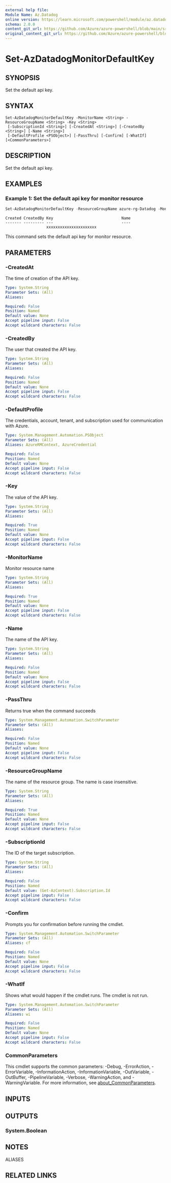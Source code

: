 ```yaml
---
external help file: 
Module Name: Az.Datadog
online version: https://learn.microsoft.com/powershell/module/az.datadog/set-azdatadogmonitordefaultkey
schema: 2.0.0
content_git_url: https://github.com/Azure/azure-powershell/blob/main/src/Datadog/Datadog/help/Set-AzDatadogMonitorDefaultKey.md
original_content_git_url: https://github.com/Azure/azure-powershell/blob/main/src/Datadog/Datadog/help/Set-AzDatadogMonitorDefaultKey.md
---
```


# Set-AzDatadogMonitorDefaultKey

## SYNOPSIS
Set the default api key.

## SYNTAX

```
Set-AzDatadogMonitorDefaultKey -MonitorName <String> -ResourceGroupName <String> -Key <String>
 [-SubscriptionId <String>] [-CreatedAt <String>] [-CreatedBy <String>] [-Name <String>]
 [-DefaultProfile <PSObject>] [-PassThru] [-Confirm] [-WhatIf] [<CommonParameters>]
```

## DESCRIPTION
Set the default api key.

## EXAMPLES

### Example 1: Set the default api key for monitor resource
```powershell
Set-AzDatadogMonitorDefaultKey -ResourceGroupName azure-rg-Datadog -MonitorName Datadog -Key 'xxxxxxxxxxxxxxxxxxxxxx'
```

```output
Created CreatedBy Key                              Name
------- --------- ---                              ----
                  xxxxxxxxxxxxxxxxxxxxxx
```

This command sets the default api key for monitor resource.

## PARAMETERS

### -CreatedAt
The time of creation of the API key.

```yaml
Type: System.String
Parameter Sets: (All)
Aliases:

Required: False
Position: Named
Default value: None
Accept pipeline input: False
Accept wildcard characters: False
```

### -CreatedBy
The user that created the API key.

```yaml
Type: System.String
Parameter Sets: (All)
Aliases:

Required: False
Position: Named
Default value: None
Accept pipeline input: False
Accept wildcard characters: False
```

### -DefaultProfile
The credentials, account, tenant, and subscription used for communication with Azure.

```yaml
Type: System.Management.Automation.PSObject
Parameter Sets: (All)
Aliases: AzureRMContext, AzureCredential

Required: False
Position: Named
Default value: None
Accept pipeline input: False
Accept wildcard characters: False
```

### -Key
The value of the API key.

```yaml
Type: System.String
Parameter Sets: (All)
Aliases:

Required: True
Position: Named
Default value: None
Accept pipeline input: False
Accept wildcard characters: False
```

### -MonitorName
Monitor resource name

```yaml
Type: System.String
Parameter Sets: (All)
Aliases:

Required: True
Position: Named
Default value: None
Accept pipeline input: False
Accept wildcard characters: False
```

### -Name
The name of the API key.

```yaml
Type: System.String
Parameter Sets: (All)
Aliases:

Required: False
Position: Named
Default value: None
Accept pipeline input: False
Accept wildcard characters: False
```

### -PassThru
Returns true when the command succeeds

```yaml
Type: System.Management.Automation.SwitchParameter
Parameter Sets: (All)
Aliases:

Required: False
Position: Named
Default value: None
Accept pipeline input: False
Accept wildcard characters: False
```

### -ResourceGroupName
The name of the resource group.
The name is case insensitive.

```yaml
Type: System.String
Parameter Sets: (All)
Aliases:

Required: True
Position: Named
Default value: None
Accept pipeline input: False
Accept wildcard characters: False
```

### -SubscriptionId
The ID of the target subscription.

```yaml
Type: System.String
Parameter Sets: (All)
Aliases:

Required: False
Position: Named
Default value: (Get-AzContext).Subscription.Id
Accept pipeline input: False
Accept wildcard characters: False
```

### -Confirm
Prompts you for confirmation before running the cmdlet.

```yaml
Type: System.Management.Automation.SwitchParameter
Parameter Sets: (All)
Aliases: cf

Required: False
Position: Named
Default value: None
Accept pipeline input: False
Accept wildcard characters: False
```

### -WhatIf
Shows what would happen if the cmdlet runs.
The cmdlet is not run.

```yaml
Type: System.Management.Automation.SwitchParameter
Parameter Sets: (All)
Aliases: wi

Required: False
Position: Named
Default value: None
Accept pipeline input: False
Accept wildcard characters: False
```

### CommonParameters
This cmdlet supports the common parameters: -Debug, -ErrorAction, -ErrorVariable, -InformationAction, -InformationVariable, -OutVariable, -OutBuffer, -PipelineVariable, -Verbose, -WarningAction, and -WarningVariable. For more information, see [about_CommonParameters](http://go.microsoft.com/fwlink/?LinkID=113216).

## INPUTS

## OUTPUTS

### System.Boolean

## NOTES

ALIASES

## RELATED LINKS

